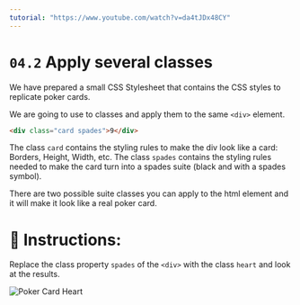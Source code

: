 ```yaml
---
tutorial: "https://www.youtube.com/watch?v=da4tJDx48CY"
---
```


# `04.2` Apply several classes

We have prepared a small CSS Stylesheet that contains the CSS styles to replicate poker cards.

We are going to use to classes and apply them to the same `<div>` element.

```html
<div class="card spades">9</div>
```

The class `card` contains the styling rules to make the div look like a card: Borders, Height, Width, etc.
The class `spades` contains the styling rules needed to make the card turn into a spades suite (black and with a spades symbol).

There are two possible suite classes you can apply to the html element and it will make it look like a real poker card.

# 📝 Instructions:

Replace the class property `spades` of the `<div>` with the class `heart` and look at the results.

![Poker Card Heart](https://github.com/4GeeksAcademy/css-tutorial-exercises-course/blob/master/.learn/assets/04.2-1.png?raw=true)
